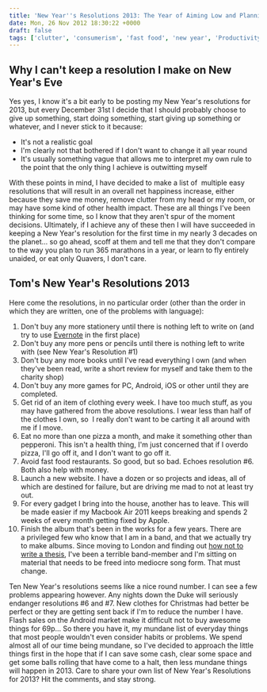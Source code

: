 ```yaml
---
title: 'New Year''s Resolutions 2013: The Year of Aiming Low and Planning Ahead'
date: Mon, 26 Nov 2012 18:30:22 +0000
draft: false
tags: ['clutter', 'consumerism', 'fast food', 'new year', 'Productivity', 'resolutions']
---
```


Why I can't keep a resolution I make on New Year's Eve
------------------------------------------------------

Yes yes, I know it's a bit early to be posting my New Year's resolutions for 2013, but every December 31st I decide that I should probably choose to give up something, start doing something, start giving up something or whatever, and I never stick to it because:

*   It's not a realistic goal
*   I'm clearly not that bothered if I don't want to change it all year round
*   It's usually something vague that allows me to interpret my own rule to the point that the only thing I achieve is outwitting myself

With these points in mind, I have decided to make a list of  multiple easy resolutions that will result in an overall net happiness increase, either because they save me money, remove clutter from my head or my room, or may have some kind of other health impact. These are all things I've been thinking for some time, so I know that they aren't spur of the moment decisions. Ultimately, if I achieve any of these then I will have succeeded in keeping a New Year's resolution for the first time in my nearly 3 decades on the planet... so go ahead, scoff at them and tell me that they don't compare to the way you plan to run 365 marathons in a year, or learn to fly entirely unaided, or eat only Quavers, I don't care.

Tom's New Year's Resolutions 2013
---------------------------------

Here come the resolutions, in no particular order (other than the order in which they are written, one of the problems with language):

1.  Don't buy any more stationery until there is nothing left to write on (and try to use [Evernote](http://www.tombush.co.uk/tag/evernote/ "Evernote articles") in the first place)
2.  Don't buy any more pens or pencils until there is nothing left to write with (see New Year's Resolution #1)
3.  Don't buy any more books until I've read everything I own (and when they've been read, write a short review for myself and take them to the charity shop)
4.  Don't buy any more games for PC, Android, iOS or other until they are completed.
5.  Get rid of an item of clothing every week. I have too much stuff, as you may have gathered from the above resolutions. I wear less than half of the clothes I own, so  I really don't want to be carting it all around with me if I move.
6.  Eat no more than one pizza a month, and make it something other than pepperoni. This isn't a health thing, I'm just concerned that if I overdo pizza, I'll go off it, and I don't want to go off it.
7.  Avoid fast food restaurants. So good, but so bad. Echoes resolution #6. Both also help with money.
8.  Launch a new website. I have a dozen or so projects and ideas, all of which are destined for failure, but are driving me mad to not at least try out.
9.  For every gadget I bring into the house, another has to leave. This will be made easier if my Macbook Air 2011 keeps breaking and spends 2 weeks of every month getting fixed by Apple.
10.  Finish the album that's been in the works for a few years. There are a privileged few who know that I am in a band, and that we actually try to make albums. Since moving to London and finding out [how not to write a thesis](http://www.tombush.co.uk/education/how-to-write-a-thesis/ "How to write a thesis (including how not to write a thesis)"), I've been a terrible band-member and I'm sitting on material that needs to be freed into mediocre song form. That must change.

Ten New Year's resolutions seems like a nice round number. I can see a few problems appearing however. Any nights down the Duke will seriously endanger resolutions #6 and #7. New clothes for Christmas had better be perfect or they are getting sent back if I'm to reduce the number I have. Flash sales on the Android market make it difficult not to buy awesome things for 69p... So there you have it, my mundane list of everyday things that most people wouldn't even consider habits or problems. We spend almost all of our time being mundane, so I've decided to approach the little things first in the hope that if I can save some cash, clear some space and get some balls rolling that have come to a halt, then less mundane things will happen in 2013. Care to share your own list of New Year's Resolutions for 2013? Hit the comments, and stay strong.